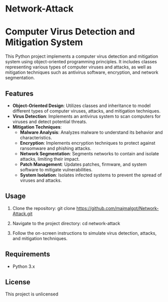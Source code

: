 # Network-Attack
# Computer Virus Detection and Mitigation System

This Python project implements a computer virus detection and mitigation system using object-oriented programming principles. It includes classes representing various types of computer viruses and attacks, as well as mitigation techniques such as antivirus software, encryption, and network segmentation.

## Features

- **Object-Oriented Design**: Utilizes classes and inheritance to model different types of computer viruses, attacks, and mitigation techniques.
- **Virus Detection**: Implements an antivirus system to scan computers for viruses and detect potential threats.
- **Mitigation Techniques**:
  - **Malware Analysis**: Analyzes malware to understand its behavior and characteristics.
  - **Encryption**: Implements encryption techniques to protect against ransomware and phishing attacks.
  - **Network Segmentation**: Segments networks to contain and isolate attacks, limiting their impact.
  - **Patch Management**: Updates patches, firmware, and system software to mitigate vulnerabilities.
  - **System Isolation**: Isolates infected systems to prevent the spread of viruses and attacks.

## Usage

1. Clone the repository:
git clone https://github.com/majmalgot/Network-Attack.git


2. Navigate to the project directory:
cd network-attack

4. Follow the on-screen instructions to simulate virus detection, attacks, and mitigation techniques.

## Requirements

- Python 3.x

## License

This project is unlicensed





